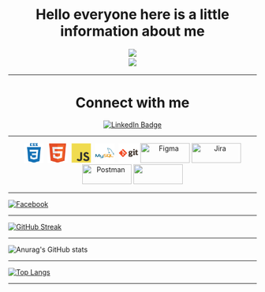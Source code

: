 <h1 class="h1" align="center">Hello everyone here is a little information about me</h1>
<div id="header" align="center">
<img src="https://drive.google.com/uc?export=download&confirm=no_antivirus&id=1C0B-FO2O4rx_9wctam-Nfm-r63BXJhuv" />
</div>
<div id="header" align="center">
  <img src="https://media.giphy.com/media/Aa3k6VDl2EDauCyE6U/giphy.gif" width="300"/>  
</div>

---
<h1 class="h1" align="center">Connect with me</h1>
<div id="badges" align="center">
  <a href="your-linkedin-URL">
    <img src="https://img.shields.io/badge/LinkedIn-blue?style=for-the-badge&logo=linkedin&logoColor=white" alt="LinkedIn Badge"/>
  </a>
</div>

---
<div align="center">
  <img src="https://github.com/devicons/devicon/blob/master/icons/css3/css3-plain-wordmark.svg"  title="CSS3" alt="CSS" width="40" height="40"/>&nbsp;
  <img src="https://github.com/devicons/devicon/blob/master/icons/html5/html5-original.svg" title="HTML5" alt="HTML" width="40" height="40"/>&nbsp;
  <img src="https://github.com/devicons/devicon/blob/master/icons/javascript/javascript-original.svg" title="JavaScript" alt="JavaScript" width="40" height="40"/>&nbsp;
  <img src="https://github.com/devicons/devicon/blob/master/icons/mysql/mysql-original-wordmark.svg" title="MySQL"  alt="MySQL" width="40" height="40"/>&nbsp;
  <img src="https://github.com/devicons/devicon/blob/master/icons/git/git-original-wordmark.svg" title="Git" **alt="Git" width="40" height="40"/>
  <img src="https://img.shields.io/badge/figma-%23F24E1E.svg?style=for-the-badge&logo=figma&logoColor=white" title="Figma" **alt="Figma" width="100" height="40"/>
  <img src="https://img.shields.io/badge/jira-%230A0FFF.svg?style=for-the-badge&logo=jira&logoColor=white" title="Jira" **alt="Jira" width="100" height="40"/>
  <img src="https://img.shields.io/badge/Postman-FF6C37?style=for-the-badge&logo=postman&logoColor=white" title="Postman" **alt="Postman" width="100" height="40"/>
  <img src="" title="" **alt="" width="100" height="40"/>  
</div>

---

[![Facebook](https://img.shields.io/badge/Facebook-%231877F2.svg?style=for-the-badge&logo=Facebook&logoColor=white)](https://www.facebook.com/esnovichkova/)

---
[![GitHub Streak](http://github-readme-streak-stats.herokuapp.com?user=chabanova-ekaterina&theme=midnight-purple&border_radius=8&date_format=j%20M%5B%20Y%5D&mode=weekly)](https://git.io/streak-stats)

---
![Anurag's GitHub stats](https://github-readme-stats.vercel.app/api?username=chabanova-ekaterina&show_icons=true&theme=midnight-purple)

---
[![Top Langs](https://github-readme-stats.vercel.app/api/top-langs/?username=chabanova-ekaterina&layout=compact&theme=midnight-purple)](https://github.com/chabanova-ekaterina/github-readme-stats)

---


<!--
social
![Discord](https://img.shields.io/badge/Discord-%235865F2.svg?style=for-the-badge&logo=discord&logoColor=white)
![Facebook](https://img.shields.io/badge/Facebook-%231877F2.svg?style=for-the-badge&logo=Facebook&logoColor=white)
![Gmail](https://img.shields.io/badge/Gmail-D14836?style=for-the-badge&logo=gmail&logoColor=white)
![Google Meet](https://img.shields.io/badge/Google%20Meet-00897B?style=for-the-badge&logo=google-meet&logoColor=white)
![LinkedIn](https://img.shields.io/badge/linkedin-%230077B5.svg?style=for-the-badge&logo=linkedin&logoColor=white)
![Telegram](https://img.shields.io/badge/Telegram-2CA5E0?style=for-the-badge&logo=telegram&logoColor=white)
![Zoom](https://img.shields.io/badge/Zoom-2D8CFF?style=for-the-badge&logo=zoom&logoColor=white)

![Git](https://img.shields.io/badge/git-%23F05033.svg?style=for-the-badge&logo=git&logoColor=white)
![GitLab](https://img.shields.io/badge/gitlab-%23181717.svg?style=for-the-badge&logo=gitlab&logoColor=white)
![GitHub](https://img.shields.io/badge/github-%23121011.svg?style=for-the-badge&logo=github&logoColor=white)

![Indeed](https://img.shields.io/badge/indeed-003A9B?style=for-the-badge&logo=indeed&logoColor=white)
![Upwork](https://img.shields.io/badge/UpWork-6FDA44?style=for-the-badge&logo=Upwork&logoColor=white)

-->
